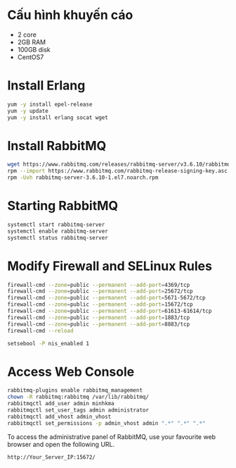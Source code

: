 
# Cấu hình khuyến cáo 
- 2 core 
- 2GB RAM 
- 100GB disk 
- CentOS7

# Install Erlang

```sh
yum -y install epel-release
yum -y update
yum -y install erlang socat wget 
```

# Install RabbitMQ

```sh
wget https://www.rabbitmq.com/releases/rabbitmq-server/v3.6.10/rabbitmq-server-3.6.10-1.el7.noarch.rpm
rpm --import https://www.rabbitmq.com/rabbitmq-release-signing-key.asc
rpm -Uvh rabbitmq-server-3.6.10-1.el7.noarch.rpm
```

# Starting RabbitMQ

```sh 
systemctl start rabbitmq-server
systemctl enable rabbitmq-server
systemctl status rabbitmq-server
```

# Modify Firewall and SELinux Rules

```sh
firewall-cmd --zone=public --permanent --add-port=4369/tcp
firewall-cmd --zone=public --permanent --add-port=25672/tcp
firewall-cmd --zone=public --permanent --add-port=5671-5672/tcp
firewall-cmd --zone=public --permanent --add-port=15672/tcp
firewall-cmd --zone=public --permanent --add-port=61613-61614/tcp
firewall-cmd --zone=public --permanent --add-port=1883/tcp
firewall-cmd --zone=public --permanent --add-port=8883/tcp
firewall-cmd --reload
```

```sh
setsebool -P nis_enabled 1
```

# Access Web Console

```sh 
rabbitmq-plugins enable rabbitmq_management
chown -R rabbitmq:rabbitmq /var/lib/rabbitmq/
rabbitmqctl add_user admin minhkma
rabbitmqctl set_user_tags admin administrator
rabbitmqctl add_vhost admin_vhost
rabbitmqctl set_permissions -p admin_vhost admin ".*" ".*" ".*"
```

To access the administrative panel of RabbitMQ, use your favourite web browser and open the following URL.

```http://Your_Server_IP:15672/```
